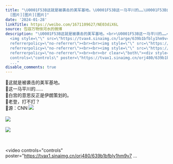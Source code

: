 ```yaml
---
title: "\U0001F53B这就是被袭击的美军基地。\U0001F53B这一马平川的……\U0001F53B白宫的意思反正是伊朗策划的。\U0001F53B老登，打不打？\U0001F53B源：CNN
  [图片][图片][图片]"
date: '2024-01-28'
linkTitle: https://weibo.com/1671109627/NE03diX6L
source: 包容万物恒河水的微博
description: "\U0001F53B这就是被袭击的美军基地。<br>\U0001F53B这一马平川的……<br>\U0001F53B白宫的意思反正是伊朗策划的。<br>\U0001F53B老登，打不打？<br>\U0001F53B源：CNN
  <img style=\"\" src=\"https://tvax4.sinaimg.cn/large/639b1bfbly1hm9v4qtlsjj20zk0krtm7.jpg\"
  referrerpolicy=\"no-referrer\"><br><br><img style=\"\" src=\"https://tvax3.sinaimg.cn/large/639b1bfbly1hm9v60cm8tj20v912fqfo.jpg\"
  referrerpolicy=\"no-referrer\"><br><br><img style=\"\" src=\"https://tvax4.sinaimg.cn/large/639b1bfbly1hm9v64v0utj20q91kw4p4.jpg\"
  referrerpolicy=\"no-referrer\"><br><br><br clear=\"both\"><div style=\"clear: both\"></div><video
  controls=\"controls\" poster=\"https://tvax1.sinaimg.cn/orj480/639b1bfbly1hm9v7
  ..."
disable_comments: true
---
```

🔻这就是被袭击的美军基地。<br>🔻这一马平川的……<br>🔻白宫的意思反正是伊朗策划的。<br>🔻老登，打不打？<br>🔻源：CNN <img style="" src="https://tvax4.sinaimg.cn/large/639b1bfbly1hm9v4qtlsjj20zk0krtm7.jpg" referrerpolicy="no-referrer"><br><br><img style="" src="https://tvax3.sinaimg.cn/large/639b1bfbly1hm9v60cm8tj20v912fqfo.jpg" referrerpolicy="no-referrer"><br><br><img style="" src="https://tvax4.sinaimg.cn/large/639b1bfbly1hm9v64v0utj20q91kw4p4.jpg" referrerpolicy="no-referrer"><br><br><br clear="both"><div style="clear: both"></div><video controls="controls" poster="https://tvax1.sinaimg.cn/orj480/639b1bfbly1hm9v7 ...